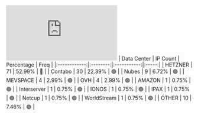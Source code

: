 ![Diagramm](https://github.com/obajay/StateSync-snapshots/blob/main/Projects/Lava/1/README.md)
| Data Center | IP Count | Percentage | Freq |
|:------------:|:--------:|:-----------:|:-----:|
| HETZNER | 71 | 52.99% | 🔴 |
| Contabo | 30 | 22.39% | 🟢 |
| Nubes | 9 | 6.72% | 🟢 |
| MEVSPACE | 4 | 2.99% | 🟢 |
| OVH | 4 | 2.99% | 🟢 |
| AMAZON | 1 | 0.75% | 🟢 |
| Interserver | 1 | 0.75% | 🟢 |
| IONOS | 1 | 0.75% | 🟢 |
| IPAX | 1 | 0.75% | 🟢 |
| Netcup | 1 | 0.75% | 🟢 |
| WorldStream | 1 | 0.75% | 🟢 |
| OTHER | 10 | 7.46% | 🟢 |